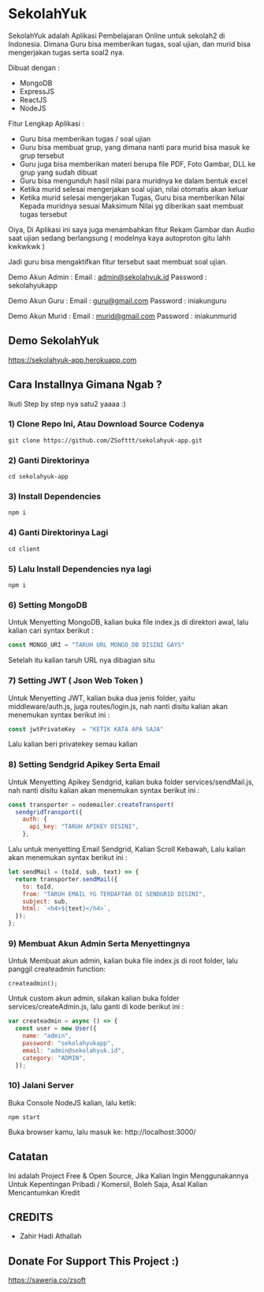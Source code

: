 # SekolahYuk
SekolahYuk adalah Aplikasi Pembelajaran Online untuk sekolah2 di Indonesia. Dimana Guru bisa memberikan tugas, soal ujian, dan murid bisa mengerjakan tugas serta soal2 nya.

Dibuat dengan :
- MongoDB
- ExpressJS
- ReactJS
- NodeJS

Fitur Lengkap Aplikasi :

- Guru bisa memberikan tugas / soal ujian
- Guru bisa membuat grup, yang dimana nanti para murid bisa masuk ke grup tersebut
- Guru juga bisa memberikan materi berupa file PDF, Foto Gambar, DLL ke grup yang sudah dibuat
- Guru bisa mengunduh hasil nilai para muridnya ke dalam bentuk excel
- Ketika murid selesai mengerjakan soal ujian, nilai otomatis akan keluar
- Ketika murid selesai mengerjakan Tugas, Guru bisa memberikan Nilai Kepada muridnya sesuai Maksimum Nilai yg diberikan saat membuat tugas tersebut

Oiya, Di Aplikasi ini saya juga menambahkan fitur Rekam Gambar dan Audio saat ujian sedang berlangsung ( modelnya kaya autoproton gitu lahh kwkwkwk )

Jadi guru bisa mengaktifkan fitur tersebut saat membuat soal ujian.

Demo Akun Admin :
Email : admin@sekolahyuk.id
Password : sekolahyukapp

Demo Akun Guru :
Email : guru@gmail.com
Password : iniakunguru

Demo Akun Murid :
Email : murid@gmail.com
Password : iniakunmurid

## Demo SekolahYuk
https://sekolahyuk-app.herokuapp.com

## Cara Installnya Gimana Ngab ?

Ikuti Step by step nya satu2 yaaaa :)

### 1) Clone Repo Ini, Atau Download Source Codenya
```
git clone https://github.com/ZSofttt/sekolahyuk-app.git
```

### 2) Ganti Direktorinya
```
cd sekolahyuk-app
```
### 3) Install Dependencies
```
npm i
```

### 4) Ganti Direktorinya Lagi
```
cd client
```
### 5) Lalu Install Dependencies nya lagi
```
npm i
```

### 6) Setting MongoDB

Untuk Menyetting MongoDB, kalian buka file index.js di direktori awal, lalu kalian cari syntax berikut :

```js
const MONGO_URI = "TARUH URL MONGO_DB DISINI GAYS"
```
Setelah itu kalian taruh URL nya dibagian situ

### 7) Setting JWT ( Json Web Token )

Untuk Menyetting JWT, kalian buka dua jenis folder, yaitu middleware/auth.js, juga routes/login.js, nah nanti disitu kalian akan menemukan syntax berikut ini :

```js
const jwtPrivateKey  = "KETIK KATA APA SAJA"
```
Lalu kalian beri privatekey semau kalian

### 8) Setting Sendgrid Apikey Serta Email

Untuk Menyetting Apikey Sendgrid, kalian buka folder services/sendMail.js, nah nanti disitu kalian akan menemukan syntax berikut ini :

```js
const transporter = nodemailer.createTransport(
  sendgridTransport({
    auth: {
      api_key: "TARUH APIKEY DISINI",
    },
```
Lalu untuk menyetting Email Sendgrid, Kalian Scroll Kebawah, Lalu kalian akan menemukan syntax berikut ini :

```js
let sendMail = (toId, sub, text) => {
  return transporter.sendMail({
    to: toId,
    from: "TARUH EMAIL YG TERDAFTAR DI SENDGRID DISINI",
    subject: sub,
    html: `<h4>${text}</h4>`,
  });
};
```

### 9) Membuat Akun Admin Serta Menyettingnya

Untuk Membuat akun admin, kalian buka file index.js di root folder, lalu
panggil createadmin function:

```
createadmin();
```
Untuk custom akun admin, silakan kalian buka folder services/createAdmin.js, lalu ganti di kode berikut ini :

```js
var createadmin = async () => {
  const user = new User({
    name: "admin",
    password: "sekolahyukapp",
    email: "admin@sekolahyuk.id",
    category: "ADMIN",
  });
```

### 10) Jalani Server

Buka Console NodeJS kalian, lalu ketik:
```
npm start
```

Buka browser kamu, lalu masuk ke:
http://localhost:3000/

## Catatan
Ini adalah Project Free & Open Source, Jika Kalian Ingin Menggunakannya Untuk Kepentingan Pribadi / Komersil, Boleh Saja, Asal Kalian Mencantumkan Kredit

## CREDITS
- Zahir Hadi Athallah

## Donate For Support This Project :)
https://saweria.co/zsoft


